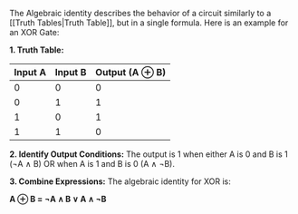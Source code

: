 The Algebraic identity describes the behavior of a circuit similarly to a [[Truth Tables|Truth Table]], but in a single formula. Here is an example for an XOR Gate:

**1. Truth Table:**

|Input A|Input B|Output (A ⊕ B)|
|---|---|---|
|0|0|0|
|0|1|1|
|1|0|1|
|1|1|0|

**2. Identify Output Conditions:** The output is 1 when either A is 0 and B is 1 (¬A ∧ B) OR when A is 1 and B is 0 (A ∧ ¬B).

**3. Combine Expressions:** The algebraic identity for XOR is:

**A ⊕ B = ¬A ∧ B ∨ A ∧ ¬B**